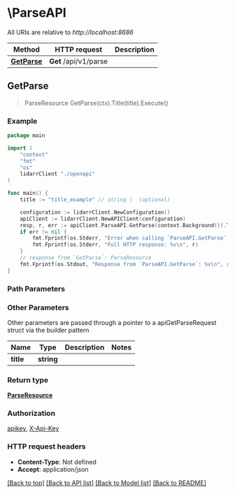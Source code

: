 # \ParseAPI

All URIs are relative to *http://localhost:8686*

Method | HTTP request | Description
------------- | ------------- | -------------
[**GetParse**](ParseAPI.md#GetParse) | **Get** /api/v1/parse | 



## GetParse

> ParseResource GetParse(ctx).Title(title).Execute()



### Example

```go
package main

import (
    "context"
    "fmt"
    "os"
    lidarrClient "./openapi"
)

func main() {
    title := "title_example" // string |  (optional)

    configuration := lidarrClient.NewConfiguration()
    apiClient := lidarrClient.NewAPIClient(configuration)
    resp, r, err := apiClient.ParseAPI.GetParse(context.Background()).Title(title).Execute()
    if err != nil {
        fmt.Fprintf(os.Stderr, "Error when calling `ParseAPI.GetParse``: %v\n", err)
        fmt.Fprintf(os.Stderr, "Full HTTP response: %v\n", r)
    }
    // response from `GetParse`: ParseResource
    fmt.Fprintf(os.Stdout, "Response from `ParseAPI.GetParse`: %v\n", resp)
}
```

### Path Parameters



### Other Parameters

Other parameters are passed through a pointer to a apiGetParseRequest struct via the builder pattern


Name | Type | Description  | Notes
------------- | ------------- | ------------- | -------------
 **title** | **string** |  | 

### Return type

[**ParseResource**](ParseResource.md)

### Authorization

[apikey](../README.md#apikey), [X-Api-Key](../README.md#X-Api-Key)

### HTTP request headers

- **Content-Type**: Not defined
- **Accept**: application/json

[[Back to top]](#) [[Back to API list]](../README.md#documentation-for-api-endpoints)
[[Back to Model list]](../README.md#documentation-for-models)
[[Back to README]](../README.md)

